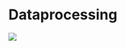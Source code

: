 # Dataprocessing
  
![](https://github.com/seawavve/PeekABook/blob/main/dataProcessing/labelling.png)

